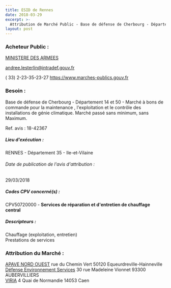 ```yaml
---
title: ESID de Rennes
date: 2018-03-29
excerpt: >-
  Attribution de Marché Public - Base de défense de Cherbourg - Départements 14 et 50 - Maintenance, exploitation et contrôle des installations de génie climatique
layout: post
---
```


### Acheteur Public : 
<a href="/acheteur-131/siren-110090016"> MINISTERE DES ARMEES</a><br/>



andree.lesterlin@intradef.gouv.fr

( 33) 2-23-35-23-27
https://www.marches-publics.gouv.fr
### Besoin :

Base de défense de Cherbourg - Département 14 et 50 - Marché à bons de commande pour la maintenance , l'exploitation et le contrôle des installations de génie climatique. Marché passé sans minimum, sans Maximum.

Ref. avis : 18-42367


##### Lieu d'exécution :

RENNES - Département 35 - Ile-et-Vilaine

###### Date de publication de l'avis d'attribution : 
29/03/2018

##### Codes CPV concerné(s) :
CPV50720000 - **Services de réparation et d'entretien de chauffage central** <br/>

##### Descripteurs :
Chauffage (exploitation, entretien) <br/>
Prestations de services <br/>

### Attribution du Marché :
<a href="/entreprise-558/siren-419671425"> APAVE NORD OUEST</a>    rue du Chemin Vert 50120 Equeurdreville-Hainneville <br/>
<a href="/entreprise-566/siren-494321862"> Défense Environnement Services</a>    30 rue Madeleine Vionnet 93300 AUBERVILLIERS <br/>
<a href="/entreprise-552/siren-384577730"> VIRIA</a>    4 Quai de Normandie 14053 Caen <br/>
